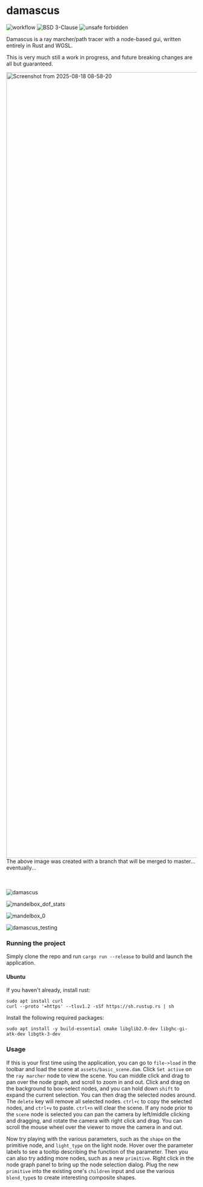 # damascus

![workflow](https://github.com/obulka/damascus/actions/workflows/rust.yml/badge.svg?event=push)
![BSD 3-Clause](https://img.shields.io/github/license/obulka/damascus?color=blue)
![unsafe forbidden](https://img.shields.io/badge/unsafe-forbidden-success.svg)

Damascus is a ray marcher/path tracer with a node-based gui, written entirely in Rust and WGSL.

This is very much still a work in progress, and future breaking changes are all but guaranteed.

<img width="2012" height="2075" alt="Screenshot from 2025-08-18 08-58-20" src="https://github.com/user-attachments/assets/334c2f31-72a5-4634-acb5-97ce56b55c24" />
The above image was created with a branch that will be merged to master... eventually...
<br /><br /><br />

![damascus](https://github.com/obulka/damascus/assets/21975584/9b8b2996-f842-4704-906e-4dba9c68208e)

![mandelbox_dof_stats](https://github.com/user-attachments/assets/f00f1ec6-d967-43a8-97ea-025b824e3448)

![mandelbox_0](https://github.com/obulka/damascus/assets/21975584/84f1a6b1-6a42-42ea-9881-e98c46b41a36)

![damascus_testing](https://github.com/obulka/damascus/assets/21975584/d3bd9ea1-a73e-4d58-aff8-3c606db46753)

### Running the project

Simply clone the repo and run `cargo run --release` to build and launch the application.

#### Ubuntu

If you haven't already, install rust:

```
sudo apt install curl
curl --proto '=https' --tlsv1.2 -sSf https://sh.rustup.rs | sh
```

Install the following required packages:

```
sudo apt install -y build-essential cmake libglib2.0-dev libghc-gi-atk-dev libgtk-3-dev
```

### Usage

If this is your first time using the application, you can go to `file->load` in the toolbar and load the scene at `assets/basic_scene.dam`. Click `Set active` on the `ray marcher` node to view the scene. You can middle click and drag to pan over the node graph, and scroll to zoom in and out. Click and drag on the background to box-select nodes, and you can hold down `shift` to expand the current selection. You can then drag the selected nodes around. The `delete` key will remove all selected nodes. `ctrl+c` to copy the selected nodes, and `ctrl+v` to paste. `ctrl+n` will clear the scene. If any node prior to the `scene` node is selected you can pan the camera by left/middle clicking and dragging, and rotate the camera with right click and drag. You can scroll the mouse wheel over the viewer to move the camera in and out. 

Now try playing with the various parameters, such as the `shape` on the primitive node, and `light_type` on the light node. Hover over the parameter labels to see a tooltip describing the function of the parameter. Then you can also try adding more nodes, such as a new `primitive`. Right click in the node graph panel to bring up the node selection dialog. Plug the new `primitive` into the existing one's `children` input and use the various `blend_type`s to create interesting composite shapes.
